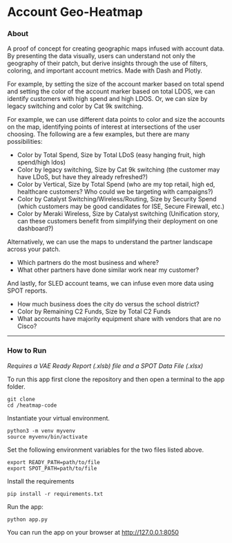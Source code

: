 # Account Geo-Heatmap

### About
A proof of concept for creating geographic maps infused with account data. By presenting the data visually, users can understand not only the geography of their patch, but derive insights through the use of filters, coloring, and important account metrics. Made with Dash and Plotly.

For example, by setting the size of the account marker based on total spend and setting the color of the account marker based on total LDOS, we can identify customers with high spend and high LDOS. Or, we can size by legacy switching and color by Cat 9k switching. 

For example, we can use different data points to color and size the accounts on the map, identifying points of interest at intersections of the user choosing. The following are a few examples, but there are many possibilities:
- Color by Total Spend, Size by Total LDoS (easy hanging fruit, high spend/high ldos)
- Color by legacy switching, Size by Cat 9k switching (the customer may have LDoS, but have they already refreshed?)
- Color by Vertical, Size by Total Spend (who are my top retail, high ed, healthcare customers? Who could we be targeting with campaigns?)
- Color by Catalyst Switching/Wireless/Routing, Size by Security Spend (which customers may be good candidates for ISE, Secure Firewall, etc.)
- Color by Meraki Wireless, Size by Catalyst switching (Unification story, can these customers benefit from simplifying their deployment on one dashboard?)

Alternatively, we can use the maps to understand the partner landscape across your patch. 
- Which partners do the most business and where? 
- What other partners have done similar work near my customer?

And lastly, for SLED account teams, we can infuse even more data using SPOT reports.
- How much business does the city do versus the school district?
- Color by Remaining C2 Funds, Size by Total C2 Funds
- What accounts have majority equipment share with vendors that are no Cisco?

---
### How to Run

_Requires a VAE Ready Report (.xlsb) file and a SPOT Data File (.xlsx)_

To run this app first clone the repository and then open a terminal to the app folder.
```
git clone 
cd /heatmap-code
```

Instantiate your virtual environment.
```
python3 -m venv myvenv
source myvenv/bin/activate
```

Set the following environment variables for the two files listed above.
```
export READY_PATH=path/to/file
export SPOT_PATH=path/to/file
```

Install the requirements
```
pip install -r requirements.txt
```

Run the app:
```
python app.py
```

You can run the app on your browser at http://127.0.0.1:8050


